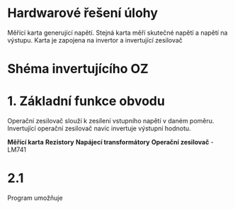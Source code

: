 # Hardwarové řešení úlohy
Měřící karta generující napětí. Stejná karta měří skutečné napětí a napětí na výstupu.
Karta je zapojena na invertor a invertující zesilovač
# Shéma invertujícího OZ

# 1. Základní funkce obvodu
Operační zesilovač slouží k zesílení vstupního napětí v daném poměru. Invertující operační zesilovač navíc invertuje výstupní hodnotu.

**Měřící karta**
**Rezistory**
**Napájecí transformátory**
**Operační zesilovač** - LM741
# 2.1 
Program umožňuje 